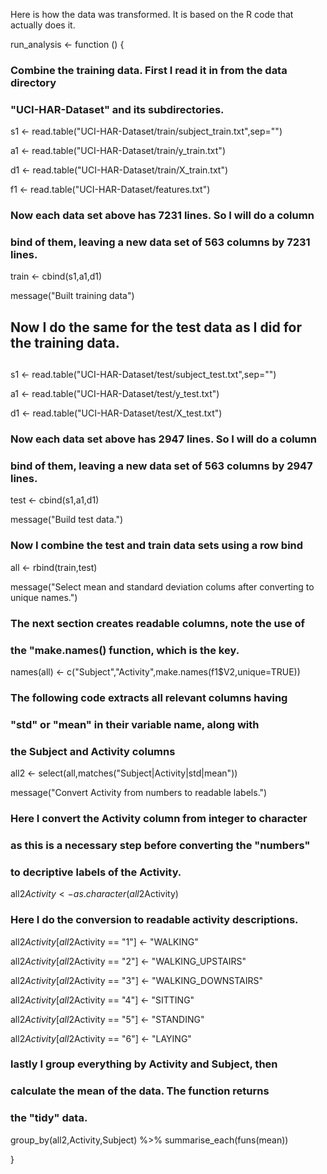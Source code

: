 Here is how the data was transformed.  It is based on the R code that actually does it.


run_analysis <- function () {

  ### Combine the training data. First I read it in from the data directory
  ### "UCI-HAR-Dataset" and its subdirectories.

  s1 <- read.table("UCI-HAR-Dataset/train/subject_train.txt",sep="")

  a1 <- read.table("UCI-HAR-Dataset/train/y_train.txt")

  d1 <- read.table("UCI-HAR-Dataset/train/X_train.txt")

  f1 <- read.table("UCI-HAR-Dataset/features.txt")
  
  ### Now each data set above has 7231 lines.  So I will do a column
  ### bind of them, leaving a new data set of 563 columns by 7231 lines.

  train <- cbind(s1,a1,d1)
  
  message("Built training data")
  
  ## Now I do the same for the test data as I did for the training data.
  ##
  s1 <- read.table("UCI-HAR-Dataset/test/subject_test.txt",sep="")

  a1 <- read.table("UCI-HAR-Dataset/test/y_test.txt")

  d1 <- read.table("UCI-HAR-Dataset/test/X_test.txt")
  
  
  ### Now each data set above has 2947 lines.  So I will do a column
  ### bind of them, leaving a new data set of 563 columns by 2947 lines.

  test <- cbind(s1,a1,d1)
  
  message("Build test data.")
  
  ### Now I combine the test and train data sets using a row bind
  
  all <- rbind(train,test)
  
  message("Select mean and standard deviation colums after converting to unique names.")
  
  ### The next section creates readable columns, note the use of
  ### the "make.names() function, which is the key.

  names(all) <- c("Subject","Activity",make.names(f1$V2,unique=TRUE))

  ### The following code extracts all relevant columns having
  ### "std" or "mean" in their variable name, along with
  ### the Subject and Activity columns

  all2 <- select(all,matches("Subject|Activity|std|mean"))
  
  message("Convert Activity from numbers to readable labels.")
  
  ### Here I convert the Activity column from integer to character
  ### as this is a necessary step before converting the "numbers"
  ### to decriptive labels of the Activity.

  all2$Activity <- as.character(all2$Activity)

  ### Here I do the conversion to readable activity descriptions.

  all2$Activity[all2$Activity == "1"] <- "WALKING"

  all2$Activity[all2$Activity == "2"] <- "WALKING_UPSTAIRS"

  all2$Activity[all2$Activity == "3"] <- "WALKING_DOWNSTAIRS"

  all2$Activity[all2$Activity == "4"] <- "SITTING"

  all2$Activity[all2$Activity == "5"] <- "STANDING"

  all2$Activity[all2$Activity == "6"] <- "LAYING"

  ### lastly I group everything by Activity and Subject, then
  ### calculate the mean of the data.  The function returns
  ### the "tidy" data.

  group_by(all2,Activity,Subject) %>% summarise_each(funs(mean))

}

